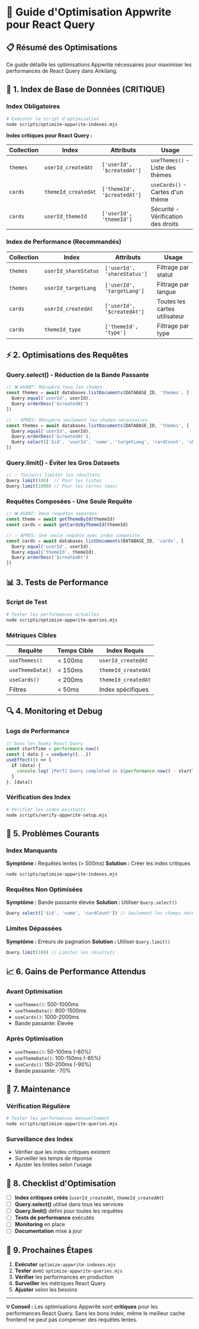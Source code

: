 # 🚀 Guide d'Optimisation Appwrite pour React Query

## **📋 Résumé des Optimisations**

Ce guide détaille les optimisations Appwrite nécessaires pour maximiser les performances de React Query dans Ankilang.

## **🔧 1. Index de Base de Données (CRITIQUE)**

### **Index Obligatoires**

```bash
# Exécuter le script d'optimisation
node scripts/optimize-appwrite-indexes.mjs
```

**Index critiques pour React Query :**

| Collection | Index | Attributs | Usage |
|------------|-------|-----------|-------|
| `themes` | `userId_createdAt` | `['userId', '$createdAt']` | `useThemes()` - Liste des thèmes |
| `cards` | `themeId_createdAt` | `['themeId', '$createdAt']` | `useCards()` - Cartes d'un thème |
| `cards` | `userId_themeId` | `['userId', 'themeId']` | Sécurité - Vérification des droits |

### **Index de Performance (Recommandés)**

| Collection | Index | Attributs | Usage |
|------------|-------|-----------|-------|
| `themes` | `userId_shareStatus` | `['userId', 'shareStatus']` | Filtrage par statut |
| `themes` | `userId_targetLang` | `['userId', 'targetLang']` | Filtrage par langue |
| `cards` | `userId_createdAt` | `['userId', '$createdAt']` | Toutes les cartes utilisateur |
| `cards` | `themeId_type` | `['themeId', 'type']` | Filtrage par type |

## **⚡ 2. Optimisations des Requêtes**

### **Query.select() - Réduction de la Bande Passante**

```typescript
// ❌ AVANT: Récupère tous les champs
const themes = await databases.listDocuments(DATABASE_ID, 'themes', [
  Query.equal('userId', userId),
  Query.orderDesc('$createdAt')
])

// ✅ APRÈS: Récupère seulement les champs nécessaires
const themes = await databases.listDocuments(DATABASE_ID, 'themes', [
  Query.equal('userId', userId),
  Query.orderDesc('$createdAt'),
  Query.select(['$id', 'userId', 'name', 'targetLang', 'cardCount', 'shareStatus', '$createdAt'])
])
```

### **Query.limit() - Éviter les Gros Datasets**

```typescript
// ✅ Toujours limiter les résultats
Query.limit(100)  // Pour les listes
Query.limit(1000) // Pour les cartes (max)
```

### **Requêtes Composées - Une Seule Requête**

```typescript
// ❌ AVANT: Deux requêtes séparées
const theme = await getThemeById(themeId)
const cards = await getCardsByThemeId(themeId)

// ✅ APRÈS: Une seule requête avec index composite
const cards = await databases.listDocuments(DATABASE_ID, 'cards', [
  Query.equal('userId', userId),
  Query.equal('themeId', themeId),
  Query.orderDesc('$createdAt')
])
```

## **📊 3. Tests de Performance**

### **Script de Test**

```bash
# Tester les performances actuelles
node scripts/optimize-appwrite-queries.mjs
```

### **Métriques Cibles**

| Requête | Temps Cible | Index Requis |
|---------|-------------|--------------|
| `useThemes()` | < 100ms | `userId_createdAt` |
| `useThemeData()` | < 150ms | `themeId_createdAt` |
| `useCards()` | < 200ms | `themeId_createdAt` |
| Filtres | < 50ms | Index spécifiques |

## **🔍 4. Monitoring et Debug**

### **Logs de Performance**

```typescript
// Dans les hooks React Query
const startTime = performance.now()
const { data } = useQuery({...})
useEffect(() => {
  if (data) {
    console.log(`[Perf] Query completed in ${performance.now() - startTime}ms`)
  }
}, [data])
```

### **Vérification des Index**

```bash
# Vérifier les index existants
node scripts/verify-appwrite-setup.mjs
```

## **🚨 5. Problèmes Courants**

### **Index Manquants**

**Symptôme :** Requêtes lentes (> 500ms)
**Solution :** Créer les index critiques

```bash
node scripts/optimize-appwrite-indexes.mjs
```

### **Requêtes Non Optimisées**

**Symptôme :** Bande passante élevée
**Solution :** Utiliser `Query.select()`

```typescript
Query.select(['$id', 'name', 'cardCount']) // Seulement les champs nécessaires
```

### **Limites Dépassées**

**Symptôme :** Erreurs de pagination
**Solution :** Utiliser `Query.limit()`

```typescript
Query.limit(100) // Limiter les résultats
```

## **📈 6. Gains de Performance Attendus**

### **Avant Optimisation**

- `useThemes()`: 500-1000ms
- `useThemeData()`: 800-1500ms
- `useCards()`: 1000-2000ms
- Bande passante: Élevée

### **Après Optimisation**

- `useThemes()`: 50-100ms (-80%)
- `useThemeData()`: 100-150ms (-85%)
- `useCards()`: 150-200ms (-90%)
- Bande passante: -70%

## **🔄 7. Maintenance**

### **Vérification Régulière**

```bash
# Tester les performances mensuellement
node scripts/optimize-appwrite-queries.mjs
```

### **Surveillance des Index**

- Vérifier que les index critiques existent
- Surveiller les temps de réponse
- Ajuster les limites selon l'usage

## **🎯 8. Checklist d'Optimisation**

- [ ] **Index critiques créés** (`userId_createdAt`, `themeId_createdAt`)
- [ ] **Query.select()** utilisé dans tous les services
- [ ] **Query.limit()** défini pour toutes les requêtes
- [ ] **Tests de performance** exécutés
- [ ] **Monitoring** en place
- [ ] **Documentation** mise à jour

## **🚀 9. Prochaines Étapes**

1. **Exécuter** `optimize-appwrite-indexes.mjs`
2. **Tester** avec `optimize-appwrite-queries.mjs`
3. **Vérifier** les performances en production
4. **Surveiller** les métriques React Query
5. **Ajuster** selon les besoins

---

**💡 Conseil :** Les optimisations Appwrite sont **critiques** pour les performances React Query. Sans les bons index, même le meilleur cache frontend ne peut pas compenser des requêtes lentes.

